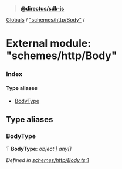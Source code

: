 > **[@directus/sdk-js](../README.md)**

[Globals](../README.md) / ["schemes/http/Body"](_schemes_http_body_.md) /

# External module: "schemes/http/Body"

### Index

#### Type aliases

* [BodyType](_schemes_http_body_.md#bodytype)

## Type aliases

###  BodyType

Ƭ **BodyType**: *object | any[]*

*Defined in [schemes/http/Body.ts:1](https://github.com/janbiasi/sdk-js/blob/b445ae7/src/schemes/http/Body.ts#L1)*